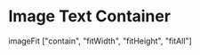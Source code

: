 # Image Text Container

<ImageWithText 
    imagePath="/images/fon.jpg"
    textColor="text-blue"
    title="Заголовок здесь"
    contentColor="#000000"
    content="Контейнер с фоновой картинкой
и текстом
<br>с заголовком поверх нее"
  width="700px"
  height="300px"
  imageFit="fitWidth"
/>

<KeyboardNavigation
  :leftSlide="5"
  :rightSlide="6"
  :upSlide="2"
  :downSlide="8"
  :currentSlide="5"
/>

imageFit ["contain", "fitWidth", "fitHeight", "fitAll"]

<NavButtonFixed 
    :slideNumber="5"
    buttonText="Left"
    buttonColor="bg-purple-500"
    width="60px"
    height="30px"
    textSize="16px"
    arrowSize="10px"
    position="left_bottom"
/>

<NavButtonFixed 
    :slideNumber="7"
    buttonText="Right"
    buttonColor="bg-purple-500"
    width="60px"
    height="30px"
    textSize="16px"
    arrowSize="10px"
    position="right_bottom"
/>